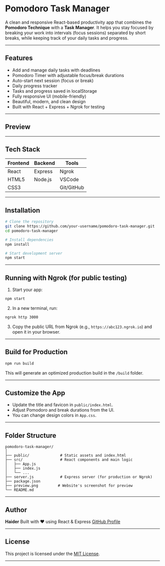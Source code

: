 #  Pomodoro Task Manager

A clean and responsive React-based productivity app that combines the **Pomodoro Technique** with a **Task Manager**. It helps you stay focused by breaking your work into intervals (focus sessions) separated by short breaks, while keeping track of your daily tasks and progress.

---

##  Features

*  Add and manage daily tasks with deadlines
*  Pomodoro Timer with adjustable focus/break durations
*  Auto-start next session (focus or break)
*  Daily progress tracker
*  Tasks and progress saved in localStorage
*  Fully responsive UI (mobile-friendly)
*  Beautiful, modern, and clean design
*  Built with React + Express + Ngrok for testing

---

##  Preview



---

##  Tech Stack

| Frontend | Backend | Tools      |
| -------- | ------- | ---------- |
| React    | Express | Ngrok      |
| HTML5    | Node.js | VSCode     |
| CSS3     |         | Git/GitHub |

---

##  Installation

```bash
# Clone the repository
git clone https://github.com/your-username/pomodoro-task-manager.git
cd pomodoro-task-manager

# Install dependencies
npm install

# Start development server
npm start
```

---

##  Running with Ngrok (for public testing)

1. Start your app:

```bash
npm start
```

2. In a new terminal, run:

```bash
ngrok http 3000
```

3. Copy the public URL from Ngrok (e.g., `https://abc123.ngrok.io`) and open it in your browser.

---

##  Build for Production

```bash
npm run build
```

This will generate an optimized production build in the `/build` folder.

---

##  Customize the App

* Update the title and favicon in `public/index.html`.
* Adjust Pomodoro and break durations from the UI.
* You can change design colors in `App.css`.

---

##  Folder Structure

```
pomodoro-task-manager/
│
├── public/              # Static assets and index.html
├── src/                 # React components and main logic
│   ├── App.js
│   ├── index.js
│   └── ...
├── server.js            # Express server (for production or Ngrok)
├── package.json
├── preview.png         # Website's screenshot for preview
└── README.md
```

---

##  Author

**Haider**
Built with ❤️ using React & Express
[GitHub Profile](https://github.com/HSA-ATTOCK)

---

##  License

This project is licensed under the [MIT License](LICENSE).

---